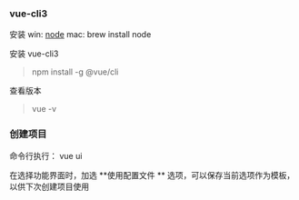 ### vue-cli3

安装  win: [node](https://nodejs.org/en/)		mac: brew install node

安装 vue-cli3

> npm install -g @vue/cli

查看版本

> vue -v

### 创建项目

命令行执行： vue ui

在选择功能界面时，加选 **使用配置文件 ** 选项，可以保存当前选项作为模板，以供下次创建项目使用